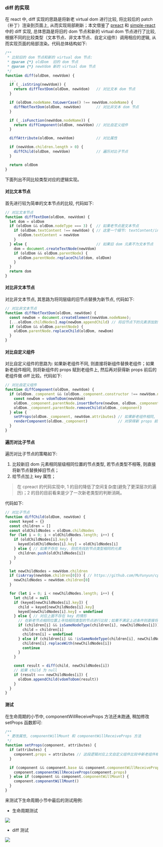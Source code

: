 ### diff 的实现

在 react 中, diff 实现的思路是将新老 virtual dom 进行比较, 将比较后的 patch（补丁）渲染到页面上, 从而实现局部刷新；本文借鉴了 [preact](https://github.com/developit/preact) 和 [simple-react](https://github.com/hujiulong/simple-react) 中的 diff 实现, 总体思路是将旧的 dom 节点和新的 virtual dom 节点进行了比较, 根据不同的比较类型（文本节点、非文本节点、自定义组件）调用相应的逻辑, 从而实现页面的局部渲染。代码总体结构如下:

```js
/**
 * 比较旧的 dom 节点和新的 virtual dom 节点:
 * @param {*} oldDom  旧的 dom 节点
 * @param {*} newVdom 新的 virtual dom 节点
 */
function diff(oldDom, newVdom) {
  ...
  if (_.isString(newVdom)) {
    return diffTextDom(oldDom, newVdom)   // 对比文本 dom 节点
  }

  if (oldDom.nodeName.toLowerCase() !== newVdom.nodeName) {
    diffNotTextDom(oldDom, newVdom)       // 对比非文本 dom 节点
  }

  if (_.isFunction(newVdom.nodeName)) {
    return diffComponent(oldDom, newVdom) // 对比自定义组件
  }

  diffAttribute(oldDom, newVdom)          // 对比属性

  if (newVdom.children.length > 0) {
    diffChild(oldDom, newVdom)            // 遍历对比子节点
  }

  return oldDom
}
```

下面列出不同比较类型对应的逻辑实现。

#### 对比文本节点

首先进行较为简单的文本节点的比较, 代码如下:

```js
// 对比文本节点
function diffTextDom(oldDom, newVdom) {
  let dom = oldDom
  if (oldDom && oldDom.nodeType === 3) {  // 如果老节点是文本节点
    if (oldDom.textContent !== newVdom) { // 这里一个细节: textContent/innerHTML/innerText 的区别
      oldDom.textContent = newVdom
    }
  } else {                                // 如果旧 dom 元素不为文本节点
    dom = document.createTextNode(newVdom)
    if (oldDom && oldDom.parentNode) {
      oldDom.parentNode.replaceChild(dom, oldDom)
    }
  }
  return dom
}
```

#### 对比非文本节点

对比非文本节点, 其思路为将同层级的旧节点替换为新节点, 代码如下:

```js
// 对比非文本节点
function diffNotTextDom(oldDom, newVdom) {
  const newDom = document.createElement(newVdom.nodeName);
  [...oldDom.childNodes].map(newDom.appendChild) // 将旧节点下的元素添加到新节点下
  if (oldDom && oldDom.parentNode) {
    oldDom.parentNode.replaceChild(oldDom, newDom)
  }
}
```

#### 对比自定义组件

对比自定义组件的思路为: 如果新老组件不同, 则直接将新组件替换老组件；如果新老组件相同, 则将新组件的 props 赋到老组件上, 然后再对获得新 props 前后的老组件做 diff 比较。代码如下:

```js
// 对比自定义组件
function diffComponent(oldDom, newVdom) {
  if (oldDom._component && (oldDom._component.constructor !== newVdom.nodeName)) { // 如果新老组件不同, 则直接将新组件替换老组件
    const newDom = vdomToDom(newVdom)
    oldDom._component.parentNode.insertBefore(newDom, oldDom._component)
    oldDom._component.parentNode.removeChild(oldDom._component)
  } else {
    setProps(oldDom._component, newVdom.attributes) // 如果新老组件相同, 则将新组件的 props 赋到老组件上
    renderComponent(oldDom._component)              // 对获得新 props 前后的老组件做 diff 比较（renderComponent 中调用了 diff）
  }
}
```

#### 遍历对比子节点

遍历对比子节点的策略如下:

1. 比较新旧 dom 元素相同层级相同位置的节点类型, 若节点类型不相等, 则直接将新节点替换掉旧节点；
2. 给节点加上 key 属性；

> 在 cpreact 的代码实现中, 1 的目的降低了空间复杂度(避免了更深层次的遍历)；2 的目的目前看来是少了一次新老类型的判断消耗。

代码如下:

```js
// 对比子节点
function diffChild(oldDom, newVdom) {
  const keyed = {}
  const children = []
  const oldChildNodes = oldDom.childNodes
  for (let i = 0; i < oldChildNodes.length; i++) {
    if (oldChildNodes[i].key) {
      keyed[oldChildNodes[i].key] = oldChildNodes[i]
    } else { // 如果不存在 key, 则优先找到节点类型相同的元素
      children.push(oldChildNodes[i])
    }
  }

  let newChildNodes = newVdom.children
  if (isArray(newVdom.children[0])) { // https://github.com/MuYunyun/cpreact/issues/9
    newChildNodes = newVdom.children[0]
  }

  for (let i = 0; i < newChildNodes.length; i++) {
    let child = null
    if (keyed[newChildNodes[i].key]) {
      child = keyed[newChildNodes[i].key]
      keyed[newChildNodes[i].key] = undefined
    } else { // 对应上面不存在 key 的情形
      // 在新老节点相同位置上寻找相同类型的节点进行比较；如果不满足上述条件则直接将新节点插入；
      if (children[i] && isSameNodeType(children[i], newChildNodes[i])) {
        child = children[i]
        children[i] = undefined
      } else if (children[i] && !isSameNodeType(children[i], newChildNodes[i])) { // 不是相同类型, 直接替代掉
        children[i].replaceWith(newChildNodes[i])
        continue
      }
    }

    const result = diff(child, newChildNodes[i])
    // 如果 child 为 null
    if (result === newChildNodes[i]) {
      oldDom.appendChild(vdomToDom(result))
    }
  }
}
```

#### 测试

在生命周期的小节中, componentWillReceiveProps 方法还未跑通, 稍加修改 setProps 函数即可:

```js
/**
 * 更改属性, componentWillMount 和 componentWillReceiveProps 方法
 */
function setProps(component, attributes) {
  if (attributes) {
    component.props = attributes // 这段逻辑对应上文自定义组件比较中新老组件相同时 setProps 的逻辑
  }

  if (component && component.base && component.componentWillReceiveProps) {
    component.componentWillReceiveProps(component.props)
  } else if (component && component.componentWillMount) {
    component.componentWillMount()
  }
}
```

来测试下生命周期小节中最后的测试用例:

* 生命周期测试

![](http://with.muyunyun.cn/react%E7%94%9F%E5%91%BD%E5%91%A8%E6%9C%9F%E6%B5%8B%E8%AF%951.gif)

* diff 测试

![](http://with.muyunyun.cn/%E7%94%9F%E5%91%BD%E5%91%A8%E6%9C%9Fdiff%E6%B5%8B%E8%AF%951.gif)